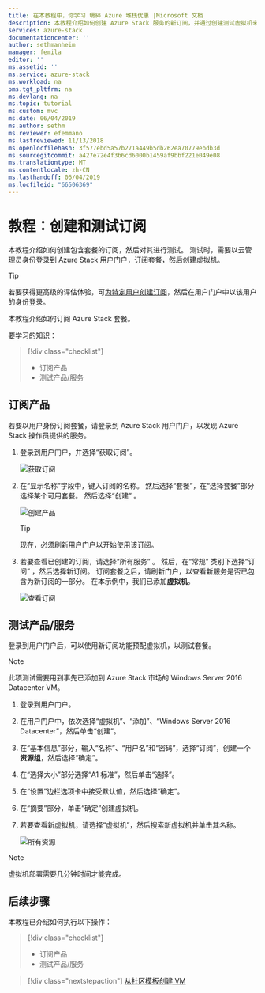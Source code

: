 ```yaml
---
title: 在本教程中，你学习 璹綷 Azure 堆栈优惠 |Microsoft 文档
description: 本教程介绍如何创建 Azure Stack 服务的新订阅，并通过创建测试虚拟机来测试套餐。
services: azure-stack
documentationcenter: ''
author: sethmanheim
manager: femila
editor: ''
ms.assetid: ''
ms.service: azure-stack
ms.workload: na
pms.tgt_pltfrm: na
ms.devlang: na
ms.topic: tutorial
ms.custom: mvc
ms.date: 06/04/2019
ms.author: sethm
ms.reviewer: efemmano
ms.lastreviewed: 11/13/2018
ms.openlocfilehash: 3f577ebd5a57b271a449b5db262ea70779ebdb3d
ms.sourcegitcommit: a427e72e4f3b6cd6000b1459af9bbf221e049e08
ms.translationtype: MT
ms.contentlocale: zh-CN
ms.lasthandoff: 06/04/2019
ms.locfileid: "66506369"
---
```

# <a name="tutorial-create-and-test-a-subscription"></a>教程：创建和测试订阅

本教程介绍如何创建包含套餐的订阅，然后对其进行测试。 测试时，需要以云管理员身份登录到 Azure Stack 用户门户，订阅套餐，然后创建虚拟机。

> [!TIP]
> 若要获得更高级的评估体验，可[为特定用户创建订阅](../operator/azure-stack-subscribe-plan-provision-vm.md#create-a-subscription-as-a-cloud-operator)，然后在用户门户中以该用户的身份登录。

本教程介绍如何订阅 Azure Stack 套餐。

要学习的知识：

> [!div class="checklist"]
> * 订阅产品 
> * 测试产品/服务

## <a name="subscribe-to-an-offer"></a>订阅产品

若要以用户身份订阅套餐，请登录到 Azure Stack 用户门户，以发现 Azure Stack 操作员提供的服务。

1. 登录到用户门户，并选择“获取订阅”。 

   ![获取订阅](media/azure-stack-subscribe-services/get-subscription.png)

2. 在“显示名称”字段中，键入订阅的名称。  然后选择“套餐”，在“选择套餐”部分选择某个可用套餐。   然后选择“创建”  。

   ![创建产品](media/azure-stack-subscribe-services/create-subscription.png)

   > [!TIP]
   > 现在，必须刷新用户门户以开始使用该订阅。

3. 若要查看已创建的订阅，请选择“所有服务”  。 然后，在“常规”  类别下选择“订阅”  ，然后选择新订阅。 订阅套餐之后，请刷新门户，以查看新服务是否已包含为新订阅的一部分。 在本示例中，我们已添加**虚拟机**。

   ![查看订阅](media/azure-stack-subscribe-services/view-subscription.png)

## <a name="test-the-offer"></a>测试产品/服务

登录到用户门户后，可以使用新订阅功能预配虚拟机，以测试套餐。

> [!NOTE]
> 此项测试需要用到事先已添加到 Azure Stack 市场的 Windows Server 2016 Datacenter VM。

1. 登录到用户门户。

2. 在用户门户中，依次选择“虚拟机”、“添加”、“Windows Server 2016 Datacenter”，然后单击“创建”。    

3. 在“基本信息”部分，输入“名称”、“用户名”和“密码”，选择“订阅”，创建一个**资源组**，然后选择“确定”。      

4. 在“选择大小”部分选择“A1 标准”，然后单击“选择”。     

5. 在“设置”边栏选项卡中接受默认值，然后选择“确定”。  

6. 在“摘要”部分，单击“确定”创建虚拟机。    

7. 若要查看新虚拟机，请选择“虚拟机”，然后搜索新虚拟机并单击其名称。 

    ![所有资源](media/azure-stack-subscribe-services/view-vm.png)

> [!NOTE]
> 虚拟机部署需要几分钟时间才能完成。

## <a name="next-steps"></a>后续步骤

本教程已介绍如何执行以下操作：

> [!div class="checklist"]
> * 订阅产品 
> * 测试产品/服务

> [!div class="nextstepaction"]
> [从社区模板创建 VM](azure-stack-create-vm-template.md)